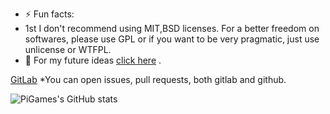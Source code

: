 - ⚡ Fun facts:
- 1st I don't recommend using MIT,BSD licenses. For a better freedom on softwares, please use GPL or if you want to be very pragmatic, just use unlicense or WTFPL. 
- 📆 For my future ideas [click here](https://github.com/npc-gnu/npc-gnu/blob/main/Fikir.md) .

[GitLab](https://gitlab.com/pigames3)
*You can open issues, pull requests, both gitlab and github.

![PiGames's GitHub stats](https://github-readme-stats.vercel.app/api?username=anuraghazra&show_icons=true&theme=dark)
